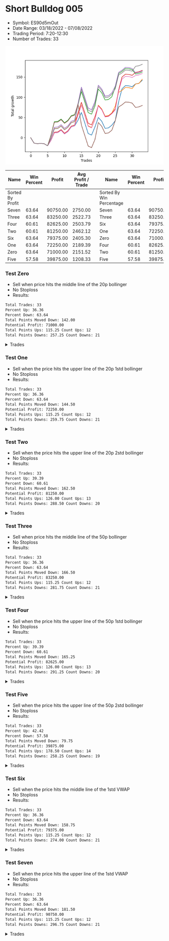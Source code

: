 # Short Bulldog 005 
- Symbol: ES90d5mOut
- Date Range: 03/18/2022 - 07/08/2022
- Trading Period: 7:20-12:30
- Number of Trades: 33

![Plot](ShortBulldog005ES90d5mOut.png)

| Name | Win Percent | Profit | Avg Profit / Trade |     | Name | Win Percent | Profit | Avg Profit / Trade |
| ---- | ----------- | ------ | ------------------ | --- | ---- | ----------- | ------ | ------------------ |
| Sorted By <br> Profit | | | | | Sorted By <br> Win Percentage ||||
| Seven | 63.64 | 90750.00 | 2750.00 |     | Seven | 63.64 | 90750.00 | 2750.00 |
| Three | 63.64 | 83250.00 | 2522.73 |     | Three | 63.64 | 83250.00 | 2522.73 |
| Four | 60.61 | 82625.00 | 2503.79 |     | Six | 63.64 | 79375.00 | 2405.30 |
| Two | 60.61 | 81250.00 | 2462.12 |     | One | 63.64 | 72250.00 | 2189.39 |
| Six | 63.64 | 79375.00 | 2405.30 |     | Zero | 63.64 | 71000.00 | 2151.52 |
| One | 63.64 | 72250.00 | 2189.39 |     | Four | 60.61 | 82625.00 | 2503.79 |
| Zero | 63.64 | 71000.00 | 2151.52 |     | Two | 60.61 | 81250.00 | 2462.12 |
| Five | 57.58 | 39875.00 | 1208.33 |     | Five | 57.58 | 39875.00 | 1208.33 |

### Test Zero
* Sell when price hits the middle line of the 20p bollinger
* No Stoploss
* Results:
```
Total Trades: 33
Percent Up: 36.36
Percent Down: 63.64
Total Points Moved Down: 142.00
Potential Profit: 71000.00
Total Points Ups: 115.25 Count Ups: 12
Total Points Downs: 257.25 Count Downs: 21
```

<details><summary>Trades</summary>

<code>In: 2022-03-24 08:05:00		Out: 2022-03-24 08:35:55		Total Position Time: 30:55		Total Move Down: -13.50		Total to Date: -13.50</code> <br />
<code>In: 2022-03-24 08:30:00		Out: 2022-03-24 09:00:55		Total Position Time: 30:55		Total Move Down: -1.25		Total to Date: -14.75</code> <br />
<code>In: 2022-03-25 07:25:00		Out: 2022-03-25 07:55:55		Total Position Time: 30:55		Total Move Down: 0.75		Total to Date: -14.00</code> <br />
<code>In: 2022-03-28 12:00:00		Out: 2022-03-28 12:30:55		Total Position Time: 30:55		Total Move Down: -1.00		Total to Date: -15.00</code> <br />
<code>In: 2022-03-29 12:10:00		Out: 2022-03-29 12:40:55		Total Position Time: 30:55		Total Move Down: -5.00		Total to Date: -20.00</code> <br />
<code>In: 2022-04-06 10:50:00		Out: 2022-04-06 11:00:10		Total Position Time: 10:10		Total Move Down: 13.25		Total to Date: -6.75</code> <br />
<code>In: 2022-04-06 11:05:00		Out: 2022-04-06 11:08:10		Total Position Time: 03:10		Total Move Down: 18.50		Total to Date: 11.75</code> <br />
<code>In: 2022-04-07 12:15:00		Out: 2022-04-07 12:45:55		Total Position Time: 30:55		Total Move Down: 0.75		Total to Date: 12.50</code> <br />
<code>In: 2022-04-08 08:05:00		Out: 2022-04-08 08:35:55		Total Position Time: 30:55		Total Move Down: 5.75		Total to Date: 18.25</code> <br />
<code>In: 2022-04-13 08:05:00		Out: 2022-04-13 08:35:55		Total Position Time: 30:55		Total Move Down: -9.00		Total to Date: 9.25</code> <br />
<code>In: 2022-04-20 10:45:00		Out: 2022-04-20 11:13:25		Total Position Time: 28:25		Total Move Down: 5.75		Total to Date: 15.00</code> <br />
<code>In: 2022-04-25 11:35:00		Out: 2022-04-25 12:05:55		Total Position Time: 30:55		Total Move Down: 11.50		Total to Date: 26.50</code> <br />
<code>In: 2022-05-04 09:40:00		Out: 2022-05-04 10:10:55		Total Position Time: 30:55		Total Move Down: 2.75		Total to Date: 29.25</code> <br />
<code>In: 2022-05-04 11:05:00		Out: 2022-05-04 11:07:15		Total Position Time: 02:15		Total Move Down: 14.00		Total to Date: 43.25</code> <br />
<code>In: 2022-05-04 11:30:00		Out: 2022-05-04 11:31:10		Total Position Time: 01:10		Total Move Down: 19.00		Total to Date: 62.25</code> <br />
<code>In: 2022-05-04 11:55:00		Out: 2022-05-04 12:25:55		Total Position Time: 30:55		Total Move Down: -25.75		Total to Date: 36.50</code> <br />
<code>In: 2022-05-04 12:15:00		Out: 2022-05-04 12:45:55		Total Position Time: 30:55		Total Move Down: -26.25		Total to Date: 10.25</code> <br />
<code>In: 2022-05-16 10:35:00		Out: 2022-05-16 11:05:55		Total Position Time: 30:55		Total Move Down: -3.75		Total to Date: 6.50</code> <br />
<code>In: 2022-05-19 08:50:00		Out: 2022-05-19 09:20:55		Total Position Time: 30:55		Total Move Down: 20.00		Total to Date: 26.50</code> <br />
<code>In: 2022-05-19 12:05:00		Out: 2022-05-19 12:18:20		Total Position Time: 13:20		Total Move Down: 23.50		Total to Date: 50.00</code> <br />
<code>In: 2022-05-24 10:55:00		Out: 2022-05-24 11:25:55		Total Position Time: 30:55		Total Move Down: -9.25		Total to Date: 40.75</code> <br />
<code>In: 2022-05-25 11:35:00		Out: 2022-05-25 12:05:55		Total Position Time: 30:55		Total Move Down: -17.75		Total to Date: 23.00</code> <br />
<code>In: 2022-05-27 12:10:00		Out: 2022-05-27 12:40:55		Total Position Time: 30:55		Total Move Down: 1.25		Total to Date: 24.25</code> <br />
<code>In: 2022-05-31 09:05:00		Out: 2022-05-31 09:35:55		Total Position Time: 30:55		Total Move Down: 6.75		Total to Date: 31.00</code> <br />
<code>In: 2022-06-15 11:00:00		Out: 2022-06-15 11:01:15		Total Position Time: 01:15		Total Move Down: 11.00		Total to Date: 42.00</code> <br />
<code>In: 2022-06-15 11:45:00		Out: 2022-06-15 11:58:05		Total Position Time: 13:05		Total Move Down: 46.75		Total to Date: 88.75</code> <br />
<code>In: 2022-06-15 11:50:00		Out: 2022-06-15 11:58:05		Total Position Time: 08:05		Total Move Down: 32.00		Total to Date: 120.75</code> <br />
<code>In: 2022-06-21 12:05:00		Out: 2022-06-21 12:35:35		Total Position Time: 30:35		Total Move Down: 8.00		Total to Date: 128.75</code> <br />
<code>In: 2022-07-05 10:40:00		Out: 2022-07-05 11:10:55		Total Position Time: 30:55		Total Move Down: -0.50		Total to Date: 128.25</code> <br />
<code>In: 2022-07-05 11:40:00		Out: 2022-07-05 12:10:55		Total Position Time: 30:55		Total Move Down: -2.25		Total to Date: 126.00</code> <br />
<code>In: 2022-07-06 11:00:00		Out: 2022-07-06 11:02:25		Total Position Time: 02:25		Total Move Down: 7.00		Total to Date: 133.00</code> <br />
<code>In: 2022-07-06 11:45:00		Out: 2022-07-06 12:15:55		Total Position Time: 30:55		Total Move Down: 1.50		Total to Date: 134.50</code> <br />
<code>In: 2022-07-07 12:20:00		Out: 2022-07-07 12:38:25		Total Position Time: 18:25		Total Move Down: 7.50		Total to Date: 142.00</code> <br />


</details>

### Test One
* Sell when the price hits the upper line of the 20p 1std bollinger
* No Stoploss
* Results:
```
Total Trades: 33
Percent Up: 36.36
Percent Down: 63.64
Total Points Moved Down: 144.50
Potential Profit: 72250.00
Total Points Ups: 115.25 Count Ups: 12
Total Points Downs: 259.75 Count Downs: 21
```

<details><summary>Trades</summary>

<code>In: 2022-03-24 08:05:00		Out: 2022-03-24 08:35:55		Total Position Time: 30:55		Total Move Down: -13.50		Total to Date: -13.50</code> <br />
<code>In: 2022-03-24 08:30:00		Out: 2022-03-24 09:00:55		Total Position Time: 30:55		Total Move Down: -1.25		Total to Date: -14.75</code> <br />
<code>In: 2022-03-25 07:25:00		Out: 2022-03-25 07:55:55		Total Position Time: 30:55		Total Move Down: 0.75		Total to Date: -14.00</code> <br />
<code>In: 2022-03-28 12:00:00		Out: 2022-03-28 12:30:55		Total Position Time: 30:55		Total Move Down: -1.00		Total to Date: -15.00</code> <br />
<code>In: 2022-03-29 12:10:00		Out: 2022-03-29 12:40:55		Total Position Time: 30:55		Total Move Down: -5.00		Total to Date: -20.00</code> <br />
<code>In: 2022-04-06 10:50:00		Out: 2022-04-06 11:09:45		Total Position Time: 19:45		Total Move Down: 17.75		Total to Date: -2.25</code> <br />
<code>In: 2022-04-06 11:05:00		Out: 2022-04-06 11:09:45		Total Position Time: 04:45		Total Move Down: 24.75		Total to Date: 22.50</code> <br />
<code>In: 2022-04-07 12:15:00		Out: 2022-04-07 12:45:55		Total Position Time: 30:55		Total Move Down: 0.75		Total to Date: 23.25</code> <br />
<code>In: 2022-04-08 08:05:00		Out: 2022-04-08 08:35:55		Total Position Time: 30:55		Total Move Down: 5.75		Total to Date: 29.00</code> <br />
<code>In: 2022-04-13 08:05:00		Out: 2022-04-13 08:35:55		Total Position Time: 30:55		Total Move Down: -9.00		Total to Date: 20.00</code> <br />
<code>In: 2022-04-20 10:45:00		Out: 2022-04-20 11:15:55		Total Position Time: 30:55		Total Move Down: 6.00		Total to Date: 26.00</code> <br />
<code>In: 2022-04-25 11:35:00		Out: 2022-04-25 12:05:55		Total Position Time: 30:55		Total Move Down: 11.50		Total to Date: 37.50</code> <br />
<code>In: 2022-05-04 09:40:00		Out: 2022-05-04 10:10:55		Total Position Time: 30:55		Total Move Down: 2.75		Total to Date: 40.25</code> <br />
<code>In: 2022-05-04 11:05:00		Out: 2022-05-04 11:07:20		Total Position Time: 02:20		Total Move Down: 18.00		Total to Date: 58.25</code> <br />
<code>In: 2022-05-04 11:30:00		Out: 2022-05-04 11:31:20		Total Position Time: 01:20		Total Move Down: 23.00		Total to Date: 81.25</code> <br />
<code>In: 2022-05-04 11:55:00		Out: 2022-05-04 12:25:55		Total Position Time: 30:55		Total Move Down: -25.75		Total to Date: 55.50</code> <br />
<code>In: 2022-05-04 12:15:00		Out: 2022-05-04 12:45:55		Total Position Time: 30:55		Total Move Down: -26.25		Total to Date: 29.25</code> <br />
<code>In: 2022-05-16 10:35:00		Out: 2022-05-16 11:05:55		Total Position Time: 30:55		Total Move Down: -3.75		Total to Date: 25.50</code> <br />
<code>In: 2022-05-19 08:50:00		Out: 2022-05-19 09:20:55		Total Position Time: 30:55		Total Move Down: 20.00		Total to Date: 45.50</code> <br />
<code>In: 2022-05-19 12:05:00		Out: 2022-05-19 12:24:50		Total Position Time: 19:50		Total Move Down: 34.75		Total to Date: 80.25</code> <br />
<code>In: 2022-05-24 10:55:00		Out: 2022-05-24 11:25:55		Total Position Time: 30:55		Total Move Down: -9.25		Total to Date: 71.00</code> <br />
<code>In: 2022-05-25 11:35:00		Out: 2022-05-25 12:05:55		Total Position Time: 30:55		Total Move Down: -17.75		Total to Date: 53.25</code> <br />
<code>In: 2022-05-27 12:10:00		Out: 2022-05-27 12:40:55		Total Position Time: 30:55		Total Move Down: 1.25		Total to Date: 54.50</code> <br />
<code>In: 2022-05-31 09:05:00		Out: 2022-05-31 09:35:55		Total Position Time: 30:55		Total Move Down: 6.75		Total to Date: 61.25</code> <br />
<code>In: 2022-06-15 11:00:00		Out: 2022-06-15 11:01:25		Total Position Time: 01:25		Total Move Down: 16.75		Total to Date: 78.00</code> <br />
<code>In: 2022-06-15 11:45:00		Out: 2022-06-15 12:15:55		Total Position Time: 30:55		Total Move Down: 34.00		Total to Date: 112.00</code> <br />
<code>In: 2022-06-15 11:50:00		Out: 2022-06-15 12:20:55		Total Position Time: 30:55		Total Move Down: 5.25		Total to Date: 117.25</code> <br />
<code>In: 2022-06-21 12:05:00		Out: 2022-06-21 12:35:55		Total Position Time: 30:55		Total Move Down: 7.00		Total to Date: 124.25</code> <br />
<code>In: 2022-07-05 10:40:00		Out: 2022-07-05 11:10:55		Total Position Time: 30:55		Total Move Down: -0.50		Total to Date: 123.75</code> <br />
<code>In: 2022-07-05 11:40:00		Out: 2022-07-05 12:10:55		Total Position Time: 30:55		Total Move Down: -2.25		Total to Date: 121.50</code> <br />
<code>In: 2022-07-06 11:00:00		Out: 2022-07-06 11:12:15		Total Position Time: 12:15		Total Move Down: 11.25		Total to Date: 132.75</code> <br />
<code>In: 2022-07-06 11:45:00		Out: 2022-07-06 12:15:55		Total Position Time: 30:55		Total Move Down: 1.50		Total to Date: 134.25</code> <br />
<code>In: 2022-07-07 12:20:00		Out: 2022-07-07 12:46:35		Total Position Time: 26:35		Total Move Down: 10.25		Total to Date: 144.50</code> <br />


</details>

### Test Two
* Sell when the price hits the upper line of the 20p 2std bollinger
* No Stoploss
* Results:
```
Total Trades: 33
Percent Up: 39.39
Percent Down: 60.61
Total Points Moved Down: 162.50
Potential Profit: 81250.00
Total Points Ups: 126.00 Count Ups: 13
Total Points Downs: 288.50 Count Downs: 20
```

<details><summary>Trades</summary>

<code>In: 2022-03-24 08:05:00		Out: 2022-03-24 08:35:55		Total Position Time: 30:55		Total Move Down: -13.50		Total to Date: -13.50</code> <br />
<code>In: 2022-03-24 08:30:00		Out: 2022-03-24 09:00:55		Total Position Time: 30:55		Total Move Down: -1.25		Total to Date: -14.75</code> <br />
<code>In: 2022-03-25 07:25:00		Out: 2022-03-25 07:55:55		Total Position Time: 30:55		Total Move Down: 0.75		Total to Date: -14.00</code> <br />
<code>In: 2022-03-28 12:00:00		Out: 2022-03-28 12:30:55		Total Position Time: 30:55		Total Move Down: -1.00		Total to Date: -15.00</code> <br />
<code>In: 2022-03-29 12:10:00		Out: 2022-03-29 12:40:55		Total Position Time: 30:55		Total Move Down: -5.00		Total to Date: -20.00</code> <br />
<code>In: 2022-04-06 10:50:00		Out: 2022-04-06 11:15:15		Total Position Time: 25:15		Total Move Down: 26.25		Total to Date: 6.25</code> <br />
<code>In: 2022-04-06 11:05:00		Out: 2022-04-06 11:15:15		Total Position Time: 10:15		Total Move Down: 33.25		Total to Date: 39.50</code> <br />
<code>In: 2022-04-07 12:15:00		Out: 2022-04-07 12:45:55		Total Position Time: 30:55		Total Move Down: 0.75		Total to Date: 40.25</code> <br />
<code>In: 2022-04-08 08:05:00		Out: 2022-04-08 08:35:55		Total Position Time: 30:55		Total Move Down: 5.75		Total to Date: 46.00</code> <br />
<code>In: 2022-04-13 08:05:00		Out: 2022-04-13 08:35:55		Total Position Time: 30:55		Total Move Down: -9.00		Total to Date: 37.00</code> <br />
<code>In: 2022-04-20 10:45:00		Out: 2022-04-20 11:15:55		Total Position Time: 30:55		Total Move Down: 6.00		Total to Date: 43.00</code> <br />
<code>In: 2022-04-25 11:35:00		Out: 2022-04-25 12:05:55		Total Position Time: 30:55		Total Move Down: 11.50		Total to Date: 54.50</code> <br />
<code>In: 2022-05-04 09:40:00		Out: 2022-05-04 10:10:55		Total Position Time: 30:55		Total Move Down: 2.75		Total to Date: 57.25</code> <br />
<code>In: 2022-05-04 11:05:00		Out: 2022-05-04 11:07:40		Total Position Time: 02:40		Total Move Down: 24.50		Total to Date: 81.75</code> <br />
<code>In: 2022-05-04 11:30:00		Out: 2022-05-04 11:32:25		Total Position Time: 02:25		Total Move Down: 32.25		Total to Date: 114.00</code> <br />
<code>In: 2022-05-04 11:55:00		Out: 2022-05-04 12:25:55		Total Position Time: 30:55		Total Move Down: -25.75		Total to Date: 88.25</code> <br />
<code>In: 2022-05-04 12:15:00		Out: 2022-05-04 12:45:55		Total Position Time: 30:55		Total Move Down: -26.25		Total to Date: 62.00</code> <br />
<code>In: 2022-05-16 10:35:00		Out: 2022-05-16 11:05:55		Total Position Time: 30:55		Total Move Down: -3.75		Total to Date: 58.25</code> <br />
<code>In: 2022-05-19 08:50:00		Out: 2022-05-19 09:20:55		Total Position Time: 30:55		Total Move Down: 20.00		Total to Date: 78.25</code> <br />
<code>In: 2022-05-19 12:05:00		Out: 2022-05-19 12:35:55		Total Position Time: 30:55		Total Move Down: 42.00		Total to Date: 120.25</code> <br />
<code>In: 2022-05-24 10:55:00		Out: 2022-05-24 11:25:55		Total Position Time: 30:55		Total Move Down: -9.25		Total to Date: 111.00</code> <br />
<code>In: 2022-05-25 11:35:00		Out: 2022-05-25 12:05:55		Total Position Time: 30:55		Total Move Down: -17.75		Total to Date: 93.25</code> <br />
<code>In: 2022-05-27 12:10:00		Out: 2022-05-27 12:40:55		Total Position Time: 30:55		Total Move Down: 1.25		Total to Date: 94.50</code> <br />
<code>In: 2022-05-31 09:05:00		Out: 2022-05-31 09:35:55		Total Position Time: 30:55		Total Move Down: 6.75		Total to Date: 101.25</code> <br />
<code>In: 2022-06-15 11:00:00		Out: 2022-06-15 11:01:40		Total Position Time: 01:40		Total Move Down: 23.50		Total to Date: 124.75</code> <br />
<code>In: 2022-06-15 11:45:00		Out: 2022-06-15 12:15:55		Total Position Time: 30:55		Total Move Down: 34.00		Total to Date: 158.75</code> <br />
<code>In: 2022-06-15 11:50:00		Out: 2022-06-15 12:20:55		Total Position Time: 30:55		Total Move Down: 5.25		Total to Date: 164.00</code> <br />
<code>In: 2022-06-21 12:05:00		Out: 2022-06-21 12:35:55		Total Position Time: 30:55		Total Move Down: 7.00		Total to Date: 171.00</code> <br />
<code>In: 2022-07-05 10:40:00		Out: 2022-07-05 11:10:55		Total Position Time: 30:55		Total Move Down: -0.50		Total to Date: 170.50</code> <br />
<code>In: 2022-07-05 11:40:00		Out: 2022-07-05 12:10:55		Total Position Time: 30:55		Total Move Down: -2.25		Total to Date: 168.25</code> <br />
<code>In: 2022-07-06 11:00:00		Out: 2022-07-06 11:30:55		Total Position Time: 30:55		Total Move Down: -10.75		Total to Date: 157.50</code> <br />
<code>In: 2022-07-06 11:45:00		Out: 2022-07-06 12:15:55		Total Position Time: 30:55		Total Move Down: 1.50		Total to Date: 159.00</code> <br />
<code>In: 2022-07-07 12:20:00		Out: 2022-07-07 12:50:55		Total Position Time: 30:55		Total Move Down: 3.50		Total to Date: 162.50</code> <br />


</details>

### Test Three
* Sell when price hits the middle line of the 50p bollinger
* No Stoploss
* Results:
```
Total Trades: 33
Percent Up: 36.36
Percent Down: 63.64
Total Points Moved Down: 166.50
Potential Profit: 83250.00
Total Points Ups: 115.25 Count Ups: 12
Total Points Downs: 281.75 Count Downs: 21
```

<details><summary>Trades</summary>

<code>In: 2022-03-24 08:05:00		Out: 2022-03-24 08:35:55		Total Position Time: 30:55		Total Move Down: -13.50		Total to Date: -13.50</code> <br />
<code>In: 2022-03-24 08:30:00		Out: 2022-03-24 09:00:55		Total Position Time: 30:55		Total Move Down: -1.25		Total to Date: -14.75</code> <br />
<code>In: 2022-03-25 07:25:00		Out: 2022-03-25 07:55:55		Total Position Time: 30:55		Total Move Down: 0.75		Total to Date: -14.00</code> <br />
<code>In: 2022-03-28 12:00:00		Out: 2022-03-28 12:30:55		Total Position Time: 30:55		Total Move Down: -1.00		Total to Date: -15.00</code> <br />
<code>In: 2022-03-29 12:10:00		Out: 2022-03-29 12:40:55		Total Position Time: 30:55		Total Move Down: -5.00		Total to Date: -20.00</code> <br />
<code>In: 2022-04-06 10:50:00		Out: 2022-04-06 11:08:35		Total Position Time: 18:35		Total Move Down: 13.25		Total to Date: -6.75</code> <br />
<code>In: 2022-04-06 11:05:00		Out: 2022-04-06 11:08:35		Total Position Time: 03:35		Total Move Down: 20.25		Total to Date: 13.50</code> <br />
<code>In: 2022-04-07 12:15:00		Out: 2022-04-07 12:45:55		Total Position Time: 30:55		Total Move Down: 0.75		Total to Date: 14.25</code> <br />
<code>In: 2022-04-08 08:05:00		Out: 2022-04-08 08:35:55		Total Position Time: 30:55		Total Move Down: 5.75		Total to Date: 20.00</code> <br />
<code>In: 2022-04-13 08:05:00		Out: 2022-04-13 08:35:55		Total Position Time: 30:55		Total Move Down: -9.00		Total to Date: 11.00</code> <br />
<code>In: 2022-04-20 10:45:00		Out: 2022-04-20 11:15:55		Total Position Time: 30:55		Total Move Down: 6.00		Total to Date: 17.00</code> <br />
<code>In: 2022-04-25 11:35:00		Out: 2022-04-25 12:05:55		Total Position Time: 30:55		Total Move Down: 11.50		Total to Date: 28.50</code> <br />
<code>In: 2022-05-04 09:40:00		Out: 2022-05-04 10:10:55		Total Position Time: 30:55		Total Move Down: 2.75		Total to Date: 31.25</code> <br />
<code>In: 2022-05-04 11:05:00		Out: 2022-05-04 11:20:50		Total Position Time: 15:50		Total Move Down: 30.25		Total to Date: 61.50</code> <br />
<code>In: 2022-05-04 11:30:00		Out: 2022-05-04 11:31:40		Total Position Time: 01:40		Total Move Down: 26.00		Total to Date: 87.50</code> <br />
<code>In: 2022-05-04 11:55:00		Out: 2022-05-04 12:25:55		Total Position Time: 30:55		Total Move Down: -25.75		Total to Date: 61.75</code> <br />
<code>In: 2022-05-04 12:15:00		Out: 2022-05-04 12:45:55		Total Position Time: 30:55		Total Move Down: -26.25		Total to Date: 35.50</code> <br />
<code>In: 2022-05-16 10:35:00		Out: 2022-05-16 11:05:55		Total Position Time: 30:55		Total Move Down: -3.75		Total to Date: 31.75</code> <br />
<code>In: 2022-05-19 08:50:00		Out: 2022-05-19 09:20:55		Total Position Time: 30:55		Total Move Down: 20.00		Total to Date: 51.75</code> <br />
<code>In: 2022-05-19 12:05:00		Out: 2022-05-19 12:21:15		Total Position Time: 16:15		Total Move Down: 27.50		Total to Date: 79.25</code> <br />
<code>In: 2022-05-24 10:55:00		Out: 2022-05-24 11:25:55		Total Position Time: 30:55		Total Move Down: -9.25		Total to Date: 70.00</code> <br />
<code>In: 2022-05-25 11:35:00		Out: 2022-05-25 12:05:55		Total Position Time: 30:55		Total Move Down: -17.75		Total to Date: 52.25</code> <br />
<code>In: 2022-05-27 12:10:00		Out: 2022-05-27 12:40:55		Total Position Time: 30:55		Total Move Down: 1.25		Total to Date: 53.50</code> <br />
<code>In: 2022-05-31 09:05:00		Out: 2022-05-31 09:35:55		Total Position Time: 30:55		Total Move Down: 6.75		Total to Date: 60.25</code> <br />
<code>In: 2022-06-15 11:00:00		Out: 2022-06-15 11:01:15		Total Position Time: 01:15		Total Move Down: 11.00		Total to Date: 71.25</code> <br />
<code>In: 2022-06-15 11:45:00		Out: 2022-06-15 11:58:05		Total Position Time: 13:05		Total Move Down: 46.75		Total to Date: 118.00</code> <br />
<code>In: 2022-06-15 11:50:00		Out: 2022-06-15 11:58:05		Total Position Time: 08:05		Total Move Down: 32.00		Total to Date: 150.00</code> <br />
<code>In: 2022-06-21 12:05:00		Out: 2022-06-21 12:35:55		Total Position Time: 30:55		Total Move Down: 7.00		Total to Date: 157.00</code> <br />
<code>In: 2022-07-05 10:40:00		Out: 2022-07-05 11:10:55		Total Position Time: 30:55		Total Move Down: -0.50		Total to Date: 156.50</code> <br />
<code>In: 2022-07-05 11:40:00		Out: 2022-07-05 12:10:55		Total Position Time: 30:55		Total Move Down: -2.25		Total to Date: 154.25</code> <br />
<code>In: 2022-07-06 11:00:00		Out: 2022-07-06 11:11:50		Total Position Time: 11:50		Total Move Down: 7.25		Total to Date: 161.50</code> <br />
<code>In: 2022-07-06 11:45:00		Out: 2022-07-06 12:15:55		Total Position Time: 30:55		Total Move Down: 1.50		Total to Date: 163.00</code> <br />
<code>In: 2022-07-07 12:20:00		Out: 2022-07-07 12:50:55		Total Position Time: 30:55		Total Move Down: 3.50		Total to Date: 166.50</code> <br />


</details>

### Test Four
* Sell when the price hits the upper line of the 50p 1std bollinger
* No Stoploss
* Results:
```
Total Trades: 33
Percent Up: 39.39
Percent Down: 60.61
Total Points Moved Down: 165.25
Potential Profit: 82625.00
Total Points Ups: 126.00 Count Ups: 13
Total Points Downs: 291.25 Count Downs: 20
```

<details><summary>Trades</summary>

<code>In: 2022-03-24 08:05:00		Out: 2022-03-24 08:35:55		Total Position Time: 30:55		Total Move Down: -13.50		Total to Date: -13.50</code> <br />
<code>In: 2022-03-24 08:30:00		Out: 2022-03-24 09:00:55		Total Position Time: 30:55		Total Move Down: -1.25		Total to Date: -14.75</code> <br />
<code>In: 2022-03-25 07:25:00		Out: 2022-03-25 07:55:55		Total Position Time: 30:55		Total Move Down: 0.75		Total to Date: -14.00</code> <br />
<code>In: 2022-03-28 12:00:00		Out: 2022-03-28 12:30:55		Total Position Time: 30:55		Total Move Down: -1.00		Total to Date: -15.00</code> <br />
<code>In: 2022-03-29 12:10:00		Out: 2022-03-29 12:40:55		Total Position Time: 30:55		Total Move Down: -5.00		Total to Date: -20.00</code> <br />
<code>In: 2022-04-06 10:50:00		Out: 2022-04-06 11:11:20		Total Position Time: 21:20		Total Move Down: 19.25		Total to Date: -0.75</code> <br />
<code>In: 2022-04-06 11:05:00		Out: 2022-04-06 11:11:20		Total Position Time: 06:20		Total Move Down: 26.25		Total to Date: 25.50</code> <br />
<code>In: 2022-04-07 12:15:00		Out: 2022-04-07 12:45:55		Total Position Time: 30:55		Total Move Down: 0.75		Total to Date: 26.25</code> <br />
<code>In: 2022-04-08 08:05:00		Out: 2022-04-08 08:35:55		Total Position Time: 30:55		Total Move Down: 5.75		Total to Date: 32.00</code> <br />
<code>In: 2022-04-13 08:05:00		Out: 2022-04-13 08:35:55		Total Position Time: 30:55		Total Move Down: -9.00		Total to Date: 23.00</code> <br />
<code>In: 2022-04-20 10:45:00		Out: 2022-04-20 11:15:55		Total Position Time: 30:55		Total Move Down: 6.00		Total to Date: 29.00</code> <br />
<code>In: 2022-04-25 11:35:00		Out: 2022-04-25 12:05:55		Total Position Time: 30:55		Total Move Down: 11.50		Total to Date: 40.50</code> <br />
<code>In: 2022-05-04 09:40:00		Out: 2022-05-04 10:10:55		Total Position Time: 30:55		Total Move Down: 2.75		Total to Date: 43.25</code> <br />
<code>In: 2022-05-04 11:05:00		Out: 2022-05-04 11:34:10		Total Position Time: 29:10		Total Move Down: 41.75		Total to Date: 85.00</code> <br />
<code>In: 2022-05-04 11:30:00		Out: 2022-05-04 11:34:10		Total Position Time: 04:10		Total Move Down: 40.00		Total to Date: 125.00</code> <br />
<code>In: 2022-05-04 11:55:00		Out: 2022-05-04 12:25:55		Total Position Time: 30:55		Total Move Down: -25.75		Total to Date: 99.25</code> <br />
<code>In: 2022-05-04 12:15:00		Out: 2022-05-04 12:45:55		Total Position Time: 30:55		Total Move Down: -26.25		Total to Date: 73.00</code> <br />
<code>In: 2022-05-16 10:35:00		Out: 2022-05-16 11:05:55		Total Position Time: 30:55		Total Move Down: -3.75		Total to Date: 69.25</code> <br />
<code>In: 2022-05-19 08:50:00		Out: 2022-05-19 09:20:55		Total Position Time: 30:55		Total Move Down: 20.00		Total to Date: 89.25</code> <br />
<code>In: 2022-05-19 12:05:00		Out: 2022-05-19 12:30:05		Total Position Time: 25:05		Total Move Down: 40.50		Total to Date: 129.75</code> <br />
<code>In: 2022-05-24 10:55:00		Out: 2022-05-24 11:25:55		Total Position Time: 30:55		Total Move Down: -9.25		Total to Date: 120.50</code> <br />
<code>In: 2022-05-25 11:35:00		Out: 2022-05-25 12:05:55		Total Position Time: 30:55		Total Move Down: -17.75		Total to Date: 102.75</code> <br />
<code>In: 2022-05-27 12:10:00		Out: 2022-05-27 12:40:55		Total Position Time: 30:55		Total Move Down: 1.25		Total to Date: 104.00</code> <br />
<code>In: 2022-05-31 09:05:00		Out: 2022-05-31 09:35:55		Total Position Time: 30:55		Total Move Down: 6.75		Total to Date: 110.75</code> <br />
<code>In: 2022-06-15 11:00:00		Out: 2022-06-15 11:01:25		Total Position Time: 01:25		Total Move Down: 16.75		Total to Date: 127.50</code> <br />
<code>In: 2022-06-15 11:45:00		Out: 2022-06-15 12:15:55		Total Position Time: 30:55		Total Move Down: 34.00		Total to Date: 161.50</code> <br />
<code>In: 2022-06-15 11:50:00		Out: 2022-06-15 12:20:55		Total Position Time: 30:55		Total Move Down: 5.25		Total to Date: 166.75</code> <br />
<code>In: 2022-06-21 12:05:00		Out: 2022-06-21 12:35:55		Total Position Time: 30:55		Total Move Down: 7.00		Total to Date: 173.75</code> <br />
<code>In: 2022-07-05 10:40:00		Out: 2022-07-05 11:10:55		Total Position Time: 30:55		Total Move Down: -0.50		Total to Date: 173.25</code> <br />
<code>In: 2022-07-05 11:40:00		Out: 2022-07-05 12:10:55		Total Position Time: 30:55		Total Move Down: -2.25		Total to Date: 171.00</code> <br />
<code>In: 2022-07-06 11:00:00		Out: 2022-07-06 11:30:55		Total Position Time: 30:55		Total Move Down: -10.75		Total to Date: 160.25</code> <br />
<code>In: 2022-07-06 11:45:00		Out: 2022-07-06 12:15:55		Total Position Time: 30:55		Total Move Down: 1.50		Total to Date: 161.75</code> <br />
<code>In: 2022-07-07 12:20:00		Out: 2022-07-07 12:50:55		Total Position Time: 30:55		Total Move Down: 3.50		Total to Date: 165.25</code> <br />


</details>

### Test Five
* Sell when the price hits the upper line of the 50p 2std bollinger
* No Stoploss
* Results:
```
Total Trades: 33
Percent Up: 42.42
Percent Down: 57.58
Total Points Moved Down: 79.75
Potential Profit: 39875.00
Total Points Ups: 178.50 Count Ups: 14
Total Points Downs: 258.25 Count Downs: 19
```

<details><summary>Trades</summary>

<code>In: 2022-03-24 08:05:00		Out: 2022-03-24 08:35:55		Total Position Time: 30:55		Total Move Down: -13.50		Total to Date: -13.50</code> <br />
<code>In: 2022-03-24 08:30:00		Out: 2022-03-24 09:00:55		Total Position Time: 30:55		Total Move Down: -1.25		Total to Date: -14.75</code> <br />
<code>In: 2022-03-25 07:25:00		Out: 2022-03-25 07:55:55		Total Position Time: 30:55		Total Move Down: 0.75		Total to Date: -14.00</code> <br />
<code>In: 2022-03-28 12:00:00		Out: 2022-03-28 12:30:55		Total Position Time: 30:55		Total Move Down: -1.00		Total to Date: -15.00</code> <br />
<code>In: 2022-03-29 12:10:00		Out: 2022-03-29 12:40:55		Total Position Time: 30:55		Total Move Down: -5.00		Total to Date: -20.00</code> <br />
<code>In: 2022-04-06 10:50:00		Out: 2022-04-06 11:15:05		Total Position Time: 25:05		Total Move Down: 25.50		Total to Date: 5.50</code> <br />
<code>In: 2022-04-06 11:05:00		Out: 2022-04-06 11:15:05		Total Position Time: 10:05		Total Move Down: 32.50		Total to Date: 38.00</code> <br />
<code>In: 2022-04-07 12:15:00		Out: 2022-04-07 12:45:55		Total Position Time: 30:55		Total Move Down: 0.75		Total to Date: 38.75</code> <br />
<code>In: 2022-04-08 08:05:00		Out: 2022-04-08 08:35:55		Total Position Time: 30:55		Total Move Down: 5.75		Total to Date: 44.50</code> <br />
<code>In: 2022-04-13 08:05:00		Out: 2022-04-13 08:35:55		Total Position Time: 30:55		Total Move Down: -9.00		Total to Date: 35.50</code> <br />
<code>In: 2022-04-20 10:45:00		Out: 2022-04-20 11:15:55		Total Position Time: 30:55		Total Move Down: 6.00		Total to Date: 41.50</code> <br />
<code>In: 2022-04-25 11:35:00		Out: 2022-04-25 12:05:55		Total Position Time: 30:55		Total Move Down: 11.50		Total to Date: 53.00</code> <br />
<code>In: 2022-05-04 09:40:00		Out: 2022-05-04 10:10:55		Total Position Time: 30:55		Total Move Down: 2.75		Total to Date: 55.75</code> <br />
<code>In: 2022-05-04 11:05:00		Out: 2022-05-04 11:35:55		Total Position Time: 30:55		Total Move Down: 28.00		Total to Date: 83.75</code> <br />
<code>In: 2022-05-04 11:30:00		Out: 2022-05-04 12:00:55		Total Position Time: 30:55		Total Move Down: -52.50		Total to Date: 31.25</code> <br />
<code>In: 2022-05-04 11:55:00		Out: 2022-05-04 12:25:55		Total Position Time: 30:55		Total Move Down: -25.75		Total to Date: 5.50</code> <br />
<code>In: 2022-05-04 12:15:00		Out: 2022-05-04 12:45:55		Total Position Time: 30:55		Total Move Down: -26.25		Total to Date: -20.75</code> <br />
<code>In: 2022-05-16 10:35:00		Out: 2022-05-16 11:05:55		Total Position Time: 30:55		Total Move Down: -3.75		Total to Date: -24.50</code> <br />
<code>In: 2022-05-19 08:50:00		Out: 2022-05-19 09:20:55		Total Position Time: 30:55		Total Move Down: 20.00		Total to Date: -4.50</code> <br />
<code>In: 2022-05-19 12:05:00		Out: 2022-05-19 12:35:55		Total Position Time: 30:55		Total Move Down: 42.00		Total to Date: 37.50</code> <br />
<code>In: 2022-05-24 10:55:00		Out: 2022-05-24 11:25:55		Total Position Time: 30:55		Total Move Down: -9.25		Total to Date: 28.25</code> <br />
<code>In: 2022-05-25 11:35:00		Out: 2022-05-25 12:05:55		Total Position Time: 30:55		Total Move Down: -17.75		Total to Date: 10.50</code> <br />
<code>In: 2022-05-27 12:10:00		Out: 2022-05-27 12:40:55		Total Position Time: 30:55		Total Move Down: 1.25		Total to Date: 11.75</code> <br />
<code>In: 2022-05-31 09:05:00		Out: 2022-05-31 09:35:55		Total Position Time: 30:55		Total Move Down: 6.75		Total to Date: 18.50</code> <br />
<code>In: 2022-06-15 11:00:00		Out: 2022-06-15 11:01:40		Total Position Time: 01:40		Total Move Down: 23.50		Total to Date: 42.00</code> <br />
<code>In: 2022-06-15 11:45:00		Out: 2022-06-15 12:15:55		Total Position Time: 30:55		Total Move Down: 34.00		Total to Date: 76.00</code> <br />
<code>In: 2022-06-15 11:50:00		Out: 2022-06-15 12:20:55		Total Position Time: 30:55		Total Move Down: 5.25		Total to Date: 81.25</code> <br />
<code>In: 2022-06-21 12:05:00		Out: 2022-06-21 12:35:55		Total Position Time: 30:55		Total Move Down: 7.00		Total to Date: 88.25</code> <br />
<code>In: 2022-07-05 10:40:00		Out: 2022-07-05 11:10:55		Total Position Time: 30:55		Total Move Down: -0.50		Total to Date: 87.75</code> <br />
<code>In: 2022-07-05 11:40:00		Out: 2022-07-05 12:10:55		Total Position Time: 30:55		Total Move Down: -2.25		Total to Date: 85.50</code> <br />
<code>In: 2022-07-06 11:00:00		Out: 2022-07-06 11:30:55		Total Position Time: 30:55		Total Move Down: -10.75		Total to Date: 74.75</code> <br />
<code>In: 2022-07-06 11:45:00		Out: 2022-07-06 12:15:55		Total Position Time: 30:55		Total Move Down: 1.50		Total to Date: 76.25</code> <br />
<code>In: 2022-07-07 12:20:00		Out: 2022-07-07 12:50:55		Total Position Time: 30:55		Total Move Down: 3.50		Total to Date: 79.75</code> <br />


</details>

### Test Six
* Sell when the price hits the middle line of the 1std VWAP
* No Stoploss
* Results:
```
Total Trades: 33
Percent Up: 36.36
Percent Down: 63.64
Total Points Moved Down: 158.75
Potential Profit: 79375.00
Total Points Ups: 115.25 Count Ups: 12
Total Points Downs: 274.00 Count Downs: 21
```

<details><summary>Trades</summary>

<code>In: 2022-03-24 08:05:00		Out: 2022-03-24 08:35:55		Total Position Time: 30:55		Total Move Down: -13.50		Total to Date: -13.50</code> <br />
<code>In: 2022-03-24 08:30:00		Out: 2022-03-24 09:00:55		Total Position Time: 30:55		Total Move Down: -1.25		Total to Date: -14.75</code> <br />
<code>In: 2022-03-25 07:25:00		Out: 2022-03-25 07:55:55		Total Position Time: 30:55		Total Move Down: 0.75		Total to Date: -14.00</code> <br />
<code>In: 2022-03-28 12:00:00		Out: 2022-03-28 12:30:55		Total Position Time: 30:55		Total Move Down: -1.00		Total to Date: -15.00</code> <br />
<code>In: 2022-03-29 12:10:00		Out: 2022-03-29 12:40:55		Total Position Time: 30:55		Total Move Down: -5.00		Total to Date: -20.00</code> <br />
<code>In: 2022-04-06 10:50:00		Out: 2022-04-06 11:00:10		Total Position Time: 10:10		Total Move Down: 13.25		Total to Date: -6.75</code> <br />
<code>In: 2022-04-06 11:05:00		Out: 2022-04-06 11:08:10		Total Position Time: 03:10		Total Move Down: 18.50		Total to Date: 11.75</code> <br />
<code>In: 2022-04-07 12:15:00		Out: 2022-04-07 12:45:55		Total Position Time: 30:55		Total Move Down: 0.75		Total to Date: 12.50</code> <br />
<code>In: 2022-04-08 08:05:00		Out: 2022-04-08 08:35:55		Total Position Time: 30:55		Total Move Down: 5.75		Total to Date: 18.25</code> <br />
<code>In: 2022-04-13 08:05:00		Out: 2022-04-13 08:35:55		Total Position Time: 30:55		Total Move Down: -9.00		Total to Date: 9.25</code> <br />
<code>In: 2022-04-20 10:45:00		Out: 2022-04-20 11:15:55		Total Position Time: 30:55		Total Move Down: 6.00		Total to Date: 15.25</code> <br />
<code>In: 2022-04-25 11:35:00		Out: 2022-04-25 12:05:55		Total Position Time: 30:55		Total Move Down: 11.50		Total to Date: 26.75</code> <br />
<code>In: 2022-05-04 09:40:00		Out: 2022-05-04 10:10:55		Total Position Time: 30:55		Total Move Down: 2.75		Total to Date: 29.50</code> <br />
<code>In: 2022-05-04 11:05:00		Out: 2022-05-04 11:20:20		Total Position Time: 15:20		Total Move Down: 26.00		Total to Date: 55.50</code> <br />
<code>In: 2022-05-04 11:30:00		Out: 2022-05-04 11:31:25		Total Position Time: 01:25		Total Move Down: 24.50		Total to Date: 80.00</code> <br />
<code>In: 2022-05-04 11:55:00		Out: 2022-05-04 12:25:55		Total Position Time: 30:55		Total Move Down: -25.75		Total to Date: 54.25</code> <br />
<code>In: 2022-05-04 12:15:00		Out: 2022-05-04 12:45:55		Total Position Time: 30:55		Total Move Down: -26.25		Total to Date: 28.00</code> <br />
<code>In: 2022-05-16 10:35:00		Out: 2022-05-16 11:05:55		Total Position Time: 30:55		Total Move Down: -3.75		Total to Date: 24.25</code> <br />
<code>In: 2022-05-19 08:50:00		Out: 2022-05-19 09:20:55		Total Position Time: 30:55		Total Move Down: 20.00		Total to Date: 44.25</code> <br />
<code>In: 2022-05-19 12:05:00		Out: 2022-05-19 12:24:45		Total Position Time: 19:45		Total Move Down: 34.00		Total to Date: 78.25</code> <br />
<code>In: 2022-05-24 10:55:00		Out: 2022-05-24 11:25:55		Total Position Time: 30:55		Total Move Down: -9.25		Total to Date: 69.00</code> <br />
<code>In: 2022-05-25 11:35:00		Out: 2022-05-25 12:05:55		Total Position Time: 30:55		Total Move Down: -17.75		Total to Date: 51.25</code> <br />
<code>In: 2022-05-27 12:10:00		Out: 2022-05-27 12:40:55		Total Position Time: 30:55		Total Move Down: 1.25		Total to Date: 52.50</code> <br />
<code>In: 2022-05-31 09:05:00		Out: 2022-05-31 09:35:55		Total Position Time: 30:55		Total Move Down: 6.75		Total to Date: 59.25</code> <br />
<code>In: 2022-06-15 11:00:00		Out: 2022-06-15 11:01:10		Total Position Time: 01:10		Total Move Down: 9.25		Total to Date: 68.50</code> <br />
<code>In: 2022-06-15 11:45:00		Out: 2022-06-15 11:57:55		Total Position Time: 12:55		Total Move Down: 45.50		Total to Date: 114.00</code> <br />
<code>In: 2022-06-15 11:50:00		Out: 2022-06-15 11:57:55		Total Position Time: 07:55		Total Move Down: 30.75		Total to Date: 144.75</code> <br />
<code>In: 2022-06-21 12:05:00		Out: 2022-06-21 12:35:55		Total Position Time: 30:55		Total Move Down: 7.00		Total to Date: 151.75</code> <br />
<code>In: 2022-07-05 10:40:00		Out: 2022-07-05 11:10:55		Total Position Time: 30:55		Total Move Down: -0.50		Total to Date: 151.25</code> <br />
<code>In: 2022-07-05 11:40:00		Out: 2022-07-05 12:10:55		Total Position Time: 30:55		Total Move Down: -2.25		Total to Date: 149.00</code> <br />
<code>In: 2022-07-06 11:00:00		Out: 2022-07-06 11:01:15		Total Position Time: 01:15		Total Move Down: 4.75		Total to Date: 153.75</code> <br />
<code>In: 2022-07-06 11:45:00		Out: 2022-07-06 12:15:55		Total Position Time: 30:55		Total Move Down: 1.50		Total to Date: 155.25</code> <br />
<code>In: 2022-07-07 12:20:00		Out: 2022-07-07 12:50:55		Total Position Time: 30:55		Total Move Down: 3.50		Total to Date: 158.75</code> <br />


</details>

### Test Seven
* Sell when the price hits the upper line of the 1std VWAP
* No Stoploss
* Results:
```
Total Trades: 33
Percent Up: 36.36
Percent Down: 63.64
Total Points Moved Down: 181.50
Potential Profit: 90750.00
Total Points Ups: 115.25 Count Ups: 12
Total Points Downs: 296.75 Count Downs: 21
```

<details><summary>Trades</summary>

<code>In: 2022-03-24 08:05:00		Out: 2022-03-24 08:35:55		Total Position Time: 30:55		Total Move Down: -13.50		Total to Date: -13.50</code> <br />
<code>In: 2022-03-24 08:30:00		Out: 2022-03-24 09:00:55		Total Position Time: 30:55		Total Move Down: -1.25		Total to Date: -14.75</code> <br />
<code>In: 2022-03-25 07:25:00		Out: 2022-03-25 07:55:55		Total Position Time: 30:55		Total Move Down: 0.75		Total to Date: -14.00</code> <br />
<code>In: 2022-03-28 12:00:00		Out: 2022-03-28 12:30:55		Total Position Time: 30:55		Total Move Down: -1.00		Total to Date: -15.00</code> <br />
<code>In: 2022-03-29 12:10:00		Out: 2022-03-29 12:40:55		Total Position Time: 30:55		Total Move Down: -5.00		Total to Date: -20.00</code> <br />
<code>In: 2022-04-06 10:50:00		Out: 2022-04-06 11:09:40		Total Position Time: 19:40		Total Move Down: 17.50		Total to Date: -2.50</code> <br />
<code>In: 2022-04-06 11:05:00		Out: 2022-04-06 11:09:40		Total Position Time: 04:40		Total Move Down: 24.50		Total to Date: 22.00</code> <br />
<code>In: 2022-04-07 12:15:00		Out: 2022-04-07 12:45:55		Total Position Time: 30:55		Total Move Down: 0.75		Total to Date: 22.75</code> <br />
<code>In: 2022-04-08 08:05:00		Out: 2022-04-08 08:35:55		Total Position Time: 30:55		Total Move Down: 5.75		Total to Date: 28.50</code> <br />
<code>In: 2022-04-13 08:05:00		Out: 2022-04-13 08:35:55		Total Position Time: 30:55		Total Move Down: -9.00		Total to Date: 19.50</code> <br />
<code>In: 2022-04-20 10:45:00		Out: 2022-04-20 11:15:55		Total Position Time: 30:55		Total Move Down: 6.00		Total to Date: 25.50</code> <br />
<code>In: 2022-04-25 11:35:00		Out: 2022-04-25 12:05:55		Total Position Time: 30:55		Total Move Down: 11.50		Total to Date: 37.00</code> <br />
<code>In: 2022-05-04 09:40:00		Out: 2022-05-04 10:10:55		Total Position Time: 30:55		Total Move Down: 2.75		Total to Date: 39.75</code> <br />
<code>In: 2022-05-04 11:05:00		Out: 2022-05-04 11:34:05		Total Position Time: 29:05		Total Move Down: 41.00		Total to Date: 80.75</code> <br />
<code>In: 2022-05-04 11:30:00		Out: 2022-05-04 11:34:05		Total Position Time: 04:05		Total Move Down: 39.25		Total to Date: 120.00</code> <br />
<code>In: 2022-05-04 11:55:00		Out: 2022-05-04 12:25:55		Total Position Time: 30:55		Total Move Down: -25.75		Total to Date: 94.25</code> <br />
<code>In: 2022-05-04 12:15:00		Out: 2022-05-04 12:45:55		Total Position Time: 30:55		Total Move Down: -26.25		Total to Date: 68.00</code> <br />
<code>In: 2022-05-16 10:35:00		Out: 2022-05-16 11:05:55		Total Position Time: 30:55		Total Move Down: -3.75		Total to Date: 64.25</code> <br />
<code>In: 2022-05-19 08:50:00		Out: 2022-05-19 09:20:55		Total Position Time: 30:55		Total Move Down: 20.00		Total to Date: 84.25</code> <br />
<code>In: 2022-05-19 12:05:00		Out: 2022-05-19 12:35:55		Total Position Time: 30:55		Total Move Down: 42.00		Total to Date: 126.25</code> <br />
<code>In: 2022-05-24 10:55:00		Out: 2022-05-24 11:25:55		Total Position Time: 30:55		Total Move Down: -9.25		Total to Date: 117.00</code> <br />
<code>In: 2022-05-25 11:35:00		Out: 2022-05-25 12:05:55		Total Position Time: 30:55		Total Move Down: -17.75		Total to Date: 99.25</code> <br />
<code>In: 2022-05-27 12:10:00		Out: 2022-05-27 12:40:55		Total Position Time: 30:55		Total Move Down: 1.25		Total to Date: 100.50</code> <br />
<code>In: 2022-05-31 09:05:00		Out: 2022-05-31 09:35:55		Total Position Time: 30:55		Total Move Down: 6.75		Total to Date: 107.25</code> <br />
<code>In: 2022-06-15 11:00:00		Out: 2022-06-15 11:01:20		Total Position Time: 01:20		Total Move Down: 13.75		Total to Date: 121.00</code> <br />
<code>In: 2022-06-15 11:45:00		Out: 2022-06-15 12:15:55		Total Position Time: 30:55		Total Move Down: 34.00		Total to Date: 155.00</code> <br />
<code>In: 2022-06-15 11:50:00		Out: 2022-06-15 12:20:55		Total Position Time: 30:55		Total Move Down: 5.25		Total to Date: 160.25</code> <br />
<code>In: 2022-06-21 12:05:00		Out: 2022-06-21 12:35:55		Total Position Time: 30:55		Total Move Down: 7.00		Total to Date: 167.25</code> <br />
<code>In: 2022-07-05 10:40:00		Out: 2022-07-05 11:10:55		Total Position Time: 30:55		Total Move Down: -0.50		Total to Date: 166.75</code> <br />
<code>In: 2022-07-05 11:40:00		Out: 2022-07-05 12:10:55		Total Position Time: 30:55		Total Move Down: -2.25		Total to Date: 164.50</code> <br />
<code>In: 2022-07-06 11:00:00		Out: 2022-07-06 11:12:25		Total Position Time: 12:25		Total Move Down: 12.00		Total to Date: 176.50</code> <br />
<code>In: 2022-07-06 11:45:00		Out: 2022-07-06 12:15:55		Total Position Time: 30:55		Total Move Down: 1.50		Total to Date: 178.00</code> <br />
<code>In: 2022-07-07 12:20:00		Out: 2022-07-07 12:50:55		Total Position Time: 30:55		Total Move Down: 3.50		Total to Date: 181.50</code> <br />


</details>